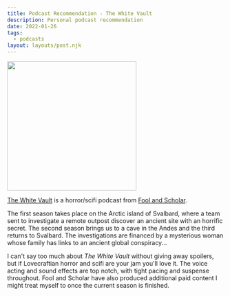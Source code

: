 ```yaml
---
title: Podcast Recommendation - The White Vault
description: Personal podcast recommendation
date: 2022-01-26
tags:
  - podcasts
layout: layouts/post.njk
---
```



<p>
<img src="https://assets.pippa.io/shows/61ba0dca1a8cbe837a3cf138/show-cover.jpg" height=300 width=300>
</p>

[The White Vault](http://thewhitevault.com/) is a horror/scifi podcast from [Fool and Scholar](https://foolandscholar.com/).

The first season takes place on the Arctic island of Svalbard, where a team sent to investigate a remote outpost discover an ancient site with an horrific secret. The second season brings us to a cave in the Andes and the third returns to Svalbard. The investigations are financed by a mysterious woman whose family has links to an ancient global conspiracy...

I can't say too much about *The White Vault* without giving away spoilers, but if Lovecraftian horror and scifi are your jam you'll love it. The voice acting and sound effects are top notch, with tight pacing and suspense throughout. Fool and Scholar have also produced additional paid content I might treat myself to once the current season is finished.

